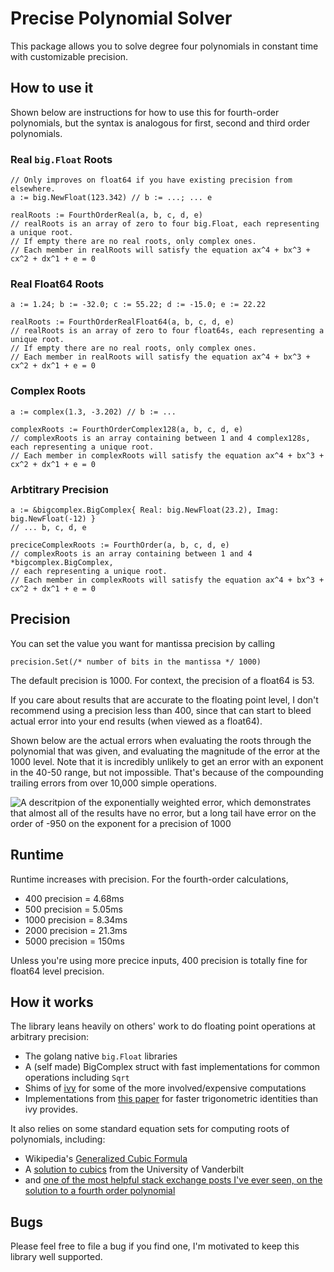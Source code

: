 # Precise Polynomial Solver

This package allows you to solve degree four polynomials in constant time with customizable precision.

## How to use it

Shown below are instructions for how to use this for fourth-order polynomials, but the syntax is 
analogous for first, second and third order polynomials.

### Real `big.Float` Roots

```
// Only improves on float64 if you have existing precision from elsewhere. 
a := big.NewFloat(123.342) // b := ...; ... e

realRoots := FourthOrderReal(a, b, c, d, e)
// realRoots is an array of zero to four big.Float, each representing a unique root.
// If empty there are no real roots, only complex ones.
// Each member in realRoots will satisfy the equation ax^4 + bx^3 + cx^2 + dx^1 + e = 0
```

### Real Float64 Roots

```
a := 1.24; b := -32.0; c := 55.22; d := -15.0; e := 22.22

realRoots := FourthOrderRealFloat64(a, b, c, d, e)
// realRoots is an array of zero to four float64s, each representing a unique root.
// If empty there are no real roots, only complex ones.
// Each member in realRoots will satisfy the equation ax^4 + bx^3 + cx^2 + dx^1 + e = 0
```

### Complex Roots

```
a := complex(1.3, -3.202) // b := ...

complexRoots := FourthOrderComplex128(a, b, c, d, e)
// complexRoots is an array containing between 1 and 4 complex128s, each representing a unique root. 
// Each member in complexRoots will satisfy the equation ax^4 + bx^3 + cx^2 + dx^1 + e = 0
```

### Arbtitrary Precision

```
a := &bigcomplex.BigComplex{ Real: big.NewFloat(23.2), Imag: big.NewFloat(-12) } 
// ... b, c, d, e

preciceComplexRoots := FourthOrder(a, b, c, d, e)
// complexRoots is an array containing between 1 and 4 *bigcomplex.BigComplex, 
// each representing a unique root. 
// Each member in complexRoots will satisfy the equation ax^4 + bx^3 + cx^2 + dx^1 + e = 0
```

## Precision

You can set the value you want for mantissa precision by calling

```
precision.Set(/* number of bits in the mantissa */ 1000)
```

The default precision is 1000. For context, the precision of a float64 is 53. 

If you care about results that are accurate to the floating point level, I don't recommend using a
precision less than 400, since that can start to bleed actual error into your end results (when viewed
as a float64).

Shown below are the actual errors when evaluating the roots through the polynomial that was given,
and evaluating the magnitude of the error at the 1000 level. Note that it is incredibly unlikely to
get an error with an exponent in the 40-50 range, but not impossible. That's because of the compounding
trailing errors from over 10,000 simple operations.

![A descritpion of the exponentially weighted error, which demonstrates that almost all of the results have no error, but a long tail have error on the order of -950 on the exponent
for a precision of 1000](./img/1000-precision.png)

## Runtime

Runtime increases with precision. For the fourth-order calculations,

* 400 precision = 4.68ms 
* 500 precision = 5.05ms 
* 1000 precision = 8.34ms 
* 2000 precision = 21.3ms 
* 5000 precision = 150ms 

Unless you're using more precice inputs, 400 precision is totally fine for float64 level precision.

## How it works 

The library leans heavily on others' work to do floating point operations at arbitrary precision:

- The golang native `big.Float` libraries
- A (self made) BigComplex struct with fast implementations for common operations including `Sqrt`
- Shims of [ivy](https://github.com/robpike/ivy) for some of the more involved/expensive computations
- Implementations from [this paper](https://www.researchgate.net/publication/361483599_Fast_Trigonometric_functions_for_Arbitrary_Precision_number) for faster trigonometric identities than ivy provides.

It also relies on some standard equation sets for computing roots of polynomials, including:

- Wikipedia's [Generalized Cubic Formula](https://en.wikipedia.org/wiki/Cubic_equation#General_cubic_formula)
- A [solution to cubics](https://en.wikipedia.org/wiki/Cubic_equation#General_cubic_formula) from the University of Vanderbilt
- and [one of the most helpful stack exchange posts I've ever seen, on the solution to a fourth order polynomial](https://math.stackexchange.com/a/786/1072683)

## Bugs

Please feel free to file a bug if you find one, I'm motivated to keep this library well supported.